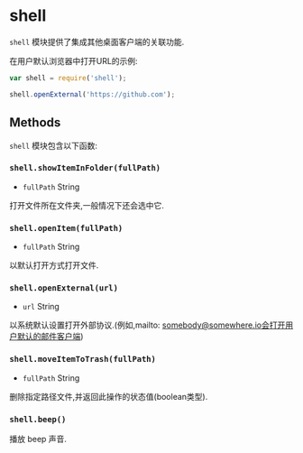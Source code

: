 # shell

`shell` 模块提供了集成其他桌面客户端的关联功能.


在用户默认浏览器中打开URL的示例:

```javascript
var shell = require('shell');

shell.openExternal('https://github.com');
```

## Methods

`shell` 模块包含以下函数:

### `shell.showItemInFolder(fullPath)`

* `fullPath` String

打开文件所在文件夹,一般情况下还会选中它.

### `shell.openItem(fullPath)`

* `fullPath` String

以默认打开方式打开文件.

### `shell.openExternal(url)`

* `url` String

以系统默认设置打开外部协议.(例如,mailto: somebody@somewhere.io会打开用户默认的邮件客户端)


### `shell.moveItemToTrash(fullPath)`

* `fullPath` String

删除指定路径文件,并返回此操作的状态值(boolean类型).

### `shell.beep()`

播放 beep 声音.
